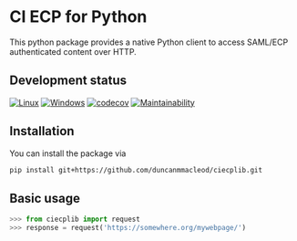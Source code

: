 # CI ECP for Python

This python package provides a native Python client to access SAML/ECP authenticated content over HTTP.

## Development status

[![Linux](https://img.shields.io/circleci/project/github/duncanmmacleod/ciecplib/master.svg?label=Linux)](https://circleci.com/gh/duncanmmacleod/ciecplib)
[![Windows](https://img.shields.io/appveyor/ci/duncanmmacleod/ciecplib/master.svg?label=Windows)](https://ci.appveyor.com/project/duncanmmacleod/ciecplib/branch/master)
[![codecov](https://codecov.io/gh/duncanmmacleod/ciecplib/branch/master/graph/badge.svg)](https://codecov.io/gh/duncanmmacleod/ciecplib)
[![Maintainability](https://api.codeclimate.com/v1/badges/2cf14445b3e070133745/maintainability)](https://codeclimate.com/github/duncanmmacleod/ciecplib/maintainability)

## Installation

You can install the package via

```bash
pip install git+https://github.com/duncanmmacleod/ciecplib.git
```

## Basic usage

```python
>>> from ciecplib import request
>>> response = request('https://somewhere.org/mywebpage/')
```
